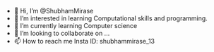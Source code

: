 - 👋 Hi, I’m @ShubhamMirase
- 👀 I’m interested in learning Computational skills and programming.
- 🌱 I’m currently learning Computer science 
- 💞️ I’m looking to collaborate on ...
- 📫 How to reach me Insta ID: shubhammirase_13

<!---
ShubhamMirase is a ✨ special ✨ repository because its `README.md` (this file) appears on your GitHub profile.
You can click the Preview link to take a look at your changes.
--->
